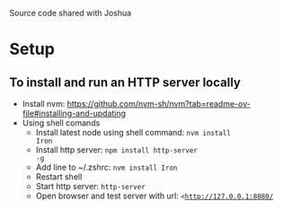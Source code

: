 Source code shared with Joshua

<H1>Setup</H1>

<H2>To install and run an HTTP server locally</H2>

* Install nvm:  https://github.com/nvm-sh/nvm?tab=readme-ov-file#installing-and-updating<br>
* Using shell comands<br>
    * Install latest node using shell command:  <code>nvm install Iron</code><br>
    * Install http server:  <code>npm install http-server -g</code><br>
    * Add line to ~/.zshrc:  <code>nvm install Iron</code><br>
    * Restart shell
    * Start http server:  <code>http-server</code>
    * Open browser and test server with url:  <code><http://127.0.0.1:8080/</code>